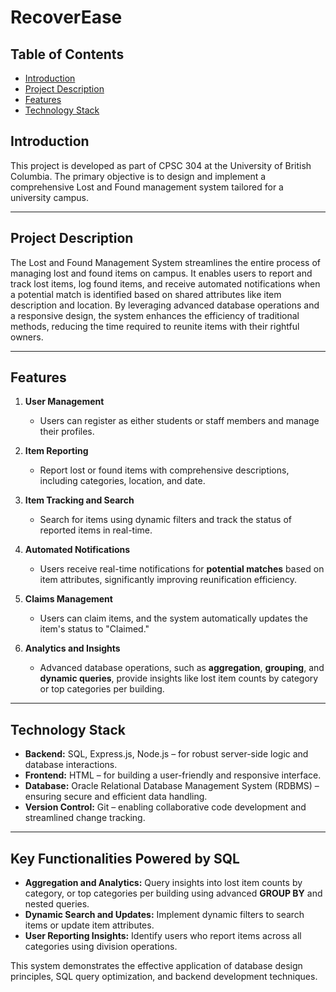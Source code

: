 # RecoverEase

## Table of Contents

- [Introduction](#introduction)
- [Project Description](#project-description)
- [Features](#features)
- [Technology Stack](#technology-stack)<!-- - [Usage](#usage) --> <!-- - [Database Schema](#database-schema) - [Project Timeline](#project-timeline) -->
<!-- - [Contributors](#contributors) -->
<!-- - [Acknowledgments](#acknowledgments) -->

## **Introduction**  
This project is developed as part of CPSC 304 at the University of British Columbia. The primary objective is to design and implement a comprehensive Lost and Found management system tailored for a university campus.  

---

## **Project Description**  
The Lost and Found Management System streamlines the entire process of managing lost and found items on campus. It enables users to report and track lost items, log found items, and receive automated notifications when a potential match is identified based on shared attributes like item description and location. By leveraging advanced database operations and a responsive design, the system enhances the efficiency of traditional methods, reducing the time required to reunite items with their rightful owners.  

---

## **Features**  
1. **User Management**  
   - Users can register as either students or staff members and manage their profiles.  

2. **Item Reporting**  
   - Report lost or found items with comprehensive descriptions, including categories, location, and date.  

3. **Item Tracking and Search**  
   - Search for items using dynamic filters and track the status of reported items in real-time.  

4. **Automated Notifications**  
   - Users receive real-time notifications for **potential matches** based on item attributes, significantly improving reunification efficiency.  

5. **Claims Management**  
   - Users can claim items, and the system automatically updates the item's status to "Claimed."  

6. **Analytics and Insights**  
   - Advanced database operations, such as **aggregation**, **grouping**, and **dynamic queries**, provide insights like lost item counts by category or top categories per building.  

---

## **Technology Stack**  

- **Backend:** SQL, Express.js, Node.js – for robust server-side logic and database interactions.  
- **Frontend:** HTML – for building a user-friendly and responsive interface.  
- **Database:** Oracle Relational Database Management System (RDBMS) – ensuring secure and efficient data handling.  
- **Version Control:** Git – enabling collaborative code development and streamlined change tracking.  

---

## **Key Functionalities Powered by SQL**  
- **Aggregation and Analytics:** Query insights into lost item counts by category, or top categories per building using advanced **GROUP BY** and nested queries.  
- **Dynamic Search and Updates:** Implement dynamic filters to search items or update item attributes.  
- **User Reporting Insights:** Identify users who report items across all categories using division operations.  

This system demonstrates the effective application of database design principles, SQL query optimization, and backend development techniques.
